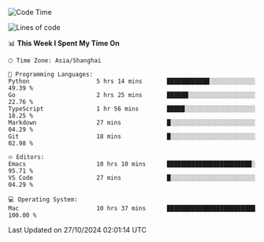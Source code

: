 <!--START_SECTION:waka-->
![Code Time](http://img.shields.io/badge/Code%20Time-2%2C256%20hrs%2041%20mins-blue)

![Lines of code](https://img.shields.io/badge/From%20Hello%20World%20I%27ve%20Written-308.1%20thousand%20lines%20of%20code-blue)

📊 **This Week I Spent My Time On** 

```text
🕑︎ Time Zone: Asia/Shanghai

💬 Programming Languages: 
Python                   5 hrs 14 mins       ████████████░░░░░░░░░░░░░   49.39 % 
Go                       2 hrs 25 mins       ██████░░░░░░░░░░░░░░░░░░░   22.76 % 
TypeScript               1 hr 56 mins        █████░░░░░░░░░░░░░░░░░░░░   18.25 % 
Markdown                 27 mins             █░░░░░░░░░░░░░░░░░░░░░░░░   04.29 % 
Git                      18 mins             █░░░░░░░░░░░░░░░░░░░░░░░░   02.98 % 

🔥 Editors: 
Emacs                    10 hrs 10 mins      ████████████████████████░   95.71 % 
VS Code                  27 mins             █░░░░░░░░░░░░░░░░░░░░░░░░   04.29 % 

💻 Operating System: 
Mac                      10 hrs 37 mins      █████████████████████████   100.00 % 
```


 Last Updated on 27/10/2024 02:01:14 UTC
<!--END_SECTION:waka-->
